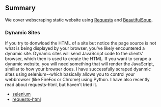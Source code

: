 ## Summary

We cover webscraping static website using [Requests](https://docs.python-requests.org/en/latest/) and [BeautifulSoup](https://beautiful-soup-4.readthedocs.io/en/latest/).

### Dynamic Sites

If you try to donwload the HTML of a site but notice the page source is not what is being displayed by your browser, you've likely encountered a dynamic site.  Dynamic sites will send JavaScript code to the clients' browser, which then is used to create the HTML.  If you want to scrape a dynamic website, you will need something that will render the JavaScript, similiar to how your browser does.   I have successfully scraped dyanmic sites using selenium--which basically allows you to control your webbrowser (like FireFox or Chrome) using Python.  I have also recently read about requests-html, but haven't tried it.

* [selenium](https://selenium-python.readthedocs.io)
* [requests-html](https://github.com/psf/requests-html)

